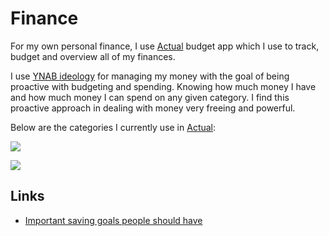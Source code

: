 # Finance
For my own personal finance, I use [Actual](https://www.producthunt.com/upcoming/actual) budget app which I use to track, budget and overview all of my finances.

I use [YNAB ideology](http://classic.youneedabudget.com/method) for managing my money with the goal of being proactive with budgeting and spending. Knowing how much money I have and how much money I can spend on any given category. I find this proactive approach in dealing with money very freeing and powerful.

Below are the categories I currently use in [Actual](https://www.producthunt.com/upcoming/actual):

![](https://i.imgur.com/EmzOfZz.png)

![](https://i.imgur.com/wmjtsDj.png)

## Links
- [Important saving goals people should have](https://www.reddit.com/r/ynab/comments/8d4ab4/what_is_the_best_approach_for_budgeting_savings/)